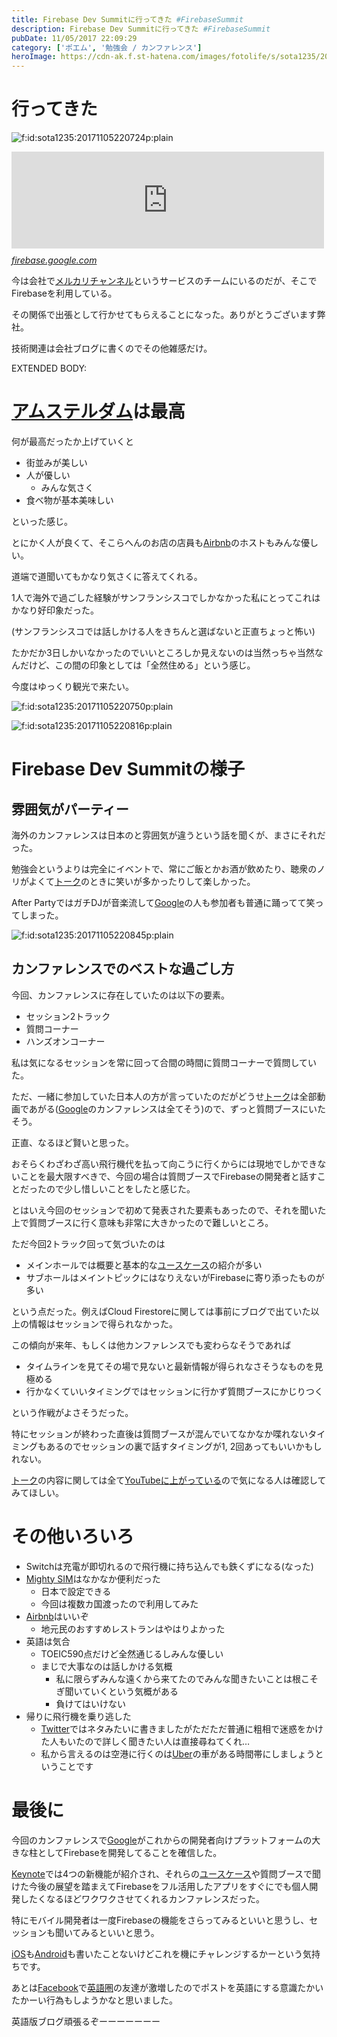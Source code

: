 ```yaml
---
title: Firebase Dev Summitに行ってきた #FirebaseSummit
description: Firebase Dev Summitに行ってきた #FirebaseSummit
pubDate: 11/05/2017 22:09:29
category: ['ポエム', '勉強会 / カンファレンス']
heroImage: https://cdn-ak.f.st-hatena.com/images/fotolife/s/sota1235/20171105/20171105220724.png
---
```

<h1>行ってきた</h1>

<p><span itemscope itemtype="http://schema.org/Photograph"><img src="https://cdn-ak.f.st-hatena.com/images/fotolife/s/sota1235/20171105/20171105220724.png" alt="f:id:sota1235:20171105220724p:plain" title="f:id:sota1235:20171105220724p:plain" class="hatena-fotolife" itemprop="image"></span></p>

<p><iframe src="https://hatenablog-parts.com/embed?url=https%3A%2F%2Ffirebase.google.com%2Fdev-summit-17%2F" title="Firebase Dev Summit 2017  |  Firebase" class="embed-card embed-webcard" scrolling="no" frameborder="0" style="display: block; width: 100%; height: 155px; max-width: 500px; margin: 10px 0px;"></iframe><cite class="hatena-citation"><a href="https://firebase.google.com/dev-summit-17/">firebase.google.com</a></cite></p>

<p>今は会社で<a href="www.mercari.com/jp/mercari-channel">メルカリチャンネル</a>というサービスのチームにいるのだが、そこでFirebaseを利用している。</p>

<script async class="speakerdeck-embed" data-id="3f51f3c38387490a8f720f380ca73bd2" data-ratio="1.33333333333333" src="//speakerdeck.com/assets/embed.js"></script>


<p>その関係で出張として行かせてもらえることになった。ありがとうございます弊社。</p>

<p>技術関連は会社ブログに書くのでその他雑感だけ。</p>

EXTENDED BODY:

<h1><a class="keyword" href="http://d.hatena.ne.jp/keyword/%A5%A2%A5%E0%A5%B9%A5%C6%A5%EB%A5%C0%A5%E0">アムステルダム</a>は最高</h1>

<p>何が最高だったか上げていくと</p>

<ul>
<li>街並みが美しい</li>
<li>人が優しい

<ul>
<li>みんな気さく</li>
</ul>
</li>
<li>食べ物が基本美味しい</li>
</ul>


<p>といった感じ。</p>

<p>とにかく人が良くて、そこらへんのお店の店員も<a class="keyword" href="http://d.hatena.ne.jp/keyword/Airbnb">Airbnb</a>のホストもみんな優しい。</p>

<p>道端で道聞いてもかなり気さくに答えてくれる。</p>

<p>1人で海外で過ごした経験がサンフランシスコでしかなかった私にとってこれはかなり好印象だった。</p>

<p>(サンフランシスコでは話しかける人をきちんと選ばないと正直ちょっと怖い)</p>

<p>たかだか3日しかいなかったのでいいところしか見えないのは当然っちゃ当然なんだけど、この間の印象としては「全然住める」という感じ。</p>

<p>今度はゆっくり観光で来たい。</p>

<p><span itemscope itemtype="http://schema.org/Photograph"><img src="https://cdn-ak.f.st-hatena.com/images/fotolife/s/sota1235/20171105/20171105220750.png" alt="f:id:sota1235:20171105220750p:plain" title="f:id:sota1235:20171105220750p:plain" class="hatena-fotolife" itemprop="image"></span></p>

<p><span itemscope itemtype="http://schema.org/Photograph"><img src="https://cdn-ak.f.st-hatena.com/images/fotolife/s/sota1235/20171105/20171105220816.png" alt="f:id:sota1235:20171105220816p:plain" title="f:id:sota1235:20171105220816p:plain" class="hatena-fotolife" itemprop="image"></span></p>

<h1>Firebase Dev Summitの様子</h1>

<h2>雰囲気がパーティー</h2>

<p>海外のカンファレンスは日本のと雰囲気が違うという話を聞くが、まさにそれだった。</p>

<p>勉強会というよりは完全にイベントで、常にご飯とかお酒が飲めたり、聴衆のノリがよくて<a class="keyword" href="http://d.hatena.ne.jp/keyword/%A5%C8%A1%BC%A5%AF">トーク</a>のときに笑いが多かったりして楽しかった。</p>

<p>After PartyではガチDJが音楽流して<a class="keyword" href="http://d.hatena.ne.jp/keyword/Google">Google</a>の人も参加者も普通に踊ってて笑ってしまった。</p>

<p><span itemscope itemtype="http://schema.org/Photograph"><img src="https://cdn-ak.f.st-hatena.com/images/fotolife/s/sota1235/20171105/20171105220845.png" alt="f:id:sota1235:20171105220845p:plain" title="f:id:sota1235:20171105220845p:plain" class="hatena-fotolife" itemprop="image"></span></p>

<h2>カンファレンスでのベストな過ごし方</h2>

<p>今回、カンファレンスに存在していたのは以下の要素。</p>

<ul>
<li>セッション2トラック</li>
<li>質問コーナー</li>
<li>ハンズオンコーナー</li>
</ul>


<p>私は気になるセッションを常に回って合間の時間に質問コーナーで質問していた。</p>

<p>ただ、一緒に参加していた日本人の方が言っていたのだがどうせ<a class="keyword" href="http://d.hatena.ne.jp/keyword/%A5%C8%A1%BC%A5%AF">トーク</a>は全部動画であがる(<a class="keyword" href="http://d.hatena.ne.jp/keyword/Google">Google</a>のカンファレンスは全てそう)ので、ずっと質問ブースにいたそう。</p>

<p>正直、なるほど賢いと思った。</p>

<p>おそらくわざわざ高い飛行機代を払って向こうに行くからには現地でしかできないことを最大限すべきで、今回の場合は質問ブースでFirebaseの開発者と話すことだったので少し惜しいことをしたと感じた。</p>

<p>とはいえ今回のセッションで初めて発表された要素もあったので、それを聞いた上で質問ブースに行く意味も非常に大きかったので難しいところ。</p>

<p>ただ今回2トラック回って気づいたのは</p>

<ul>
<li>メインホールでは概要と基本的な<a class="keyword" href="http://d.hatena.ne.jp/keyword/%A5%E6%A1%BC%A5%B9%A5%B1%A1%BC%A5%B9">ユースケース</a>の紹介が多い</li>
<li>サブホールはメイントピックにはなりえないがFirebaseに寄り添ったものが多い</li>
</ul>


<p>という点だった。例えばCloud Firestoreに関しては事前にブログで出ていた以上の情報はセッションで得られなかった。</p>

<p>この傾向が来年、もしくは他カンファレンスでも変わらなそうであれば</p>

<ul>
<li>タイムラインを見てその場で見ないと最新情報が得られなさそうなものを見極める</li>
<li>行かなくていいタイミングではセッションに行かず質問ブースにかじりつく</li>
</ul>


<p>という作戦がよさそうだった。</p>

<p>特にセッションが終わった直後は質問ブースが混んでいてなかなか喋れないタイミングもあるのでセッションの裏で話すタイミングが1, 2回あってもいいかもしれない。</p>

<p><a class="keyword" href="http://d.hatena.ne.jp/keyword/%A5%C8%A1%BC%A5%AF">トーク</a>の内容に関しては全て<a href="https://www.youtube.com/playlist?list=PLl-K7zZEsYLlTSrObc8GxDLarH7tF9WeW">YouTubeに上がっている</a>ので気になる人は確認してみてほしい。</p>

<h1>その他いろいろ</h1>

<ul>
<li>Switchは充電が即切れるので飛行機に持ち込んでも鉄くずになる(なった)</li>
<li><a href="http://mightysim.jp/">Mighty SIM</a>はなかなか便利だった

<ul>
<li>日本で設定できる</li>
<li>今回は複数カ国渡ったので利用してみた</li>
</ul>
</li>
<li><a class="keyword" href="http://d.hatena.ne.jp/keyword/Airbnb">Airbnb</a>はいいぞ

<ul>
<li>地元民のおすすめレストランはやはりよかった</li>
</ul>
</li>
<li>英語は気合

<ul>
<li>TOEIC590点だけど全然通じるしみんな優しい</li>
<li>まじで大事なのは話しかける気概

<ul>
<li>私に限らずみんな遠くから来てたのでみんな聞きたいことは根こそぎ聞いていくという気概がある</li>
<li>負けてはいけない</li>
</ul>
</li>
</ul>
</li>
<li>帰りに飛行機を乗り逃した

<ul>
<li><a class="keyword" href="http://d.hatena.ne.jp/keyword/Twitter">Twitter</a>ではネタみたいに書きましたがただただ普通に粗相で迷惑をかけた人もいたので詳しく聞きたい人は直接尋ねてくれ…</li>
<li>私から言えるのは空港に行くのは<a class="keyword" href="http://d.hatena.ne.jp/keyword/Uber">Uber</a>の車がある時間帯にしましょうということです</li>
</ul>
</li>
</ul>


<h1>最後に</h1>

<p>今回のカンファレンスで<a class="keyword" href="http://d.hatena.ne.jp/keyword/Google">Google</a>がこれからの開発者向けプラットフォームの大きな柱としてFirebaseを開発してることを確信した。</p>

<p><a class="keyword" href="http://d.hatena.ne.jp/keyword/Keynote">Keynote</a>では4つの新機能が紹介され、それらの<a class="keyword" href="http://d.hatena.ne.jp/keyword/%A5%E6%A1%BC%A5%B9%A5%B1%A1%BC%A5%B9">ユースケース</a>や質問ブースで聞けた今後の展望を踏まえてFirebaseをフル活用したアプリをすぐにでも個人開発したくなるほどワクワクさせてくれるカンファレンスだった。</p>

<p>特にモバイル開発者は一度Firebaseの機能をさらってみるといいと思うし、セッションも聞いてみるといいと思う。</p>

<p><a class="keyword" href="http://d.hatena.ne.jp/keyword/iOS">iOS</a>も<a class="keyword" href="http://d.hatena.ne.jp/keyword/Android">Android</a>も書いたことないけどこれを機にチャレンジするかーという気持ちです。</p>

<p>あとは<a class="keyword" href="http://d.hatena.ne.jp/keyword/Facebook">Facebook</a>で<a class="keyword" href="http://d.hatena.ne.jp/keyword/%B1%D1%B8%EC%B7%F7">英語圏</a>の友達が激増したのでポストを英語にする意識たかいたかーい行為もしようかなと思いました。</p>

<p>英語版ブログ頑張るぞーーーーーーー</p>

